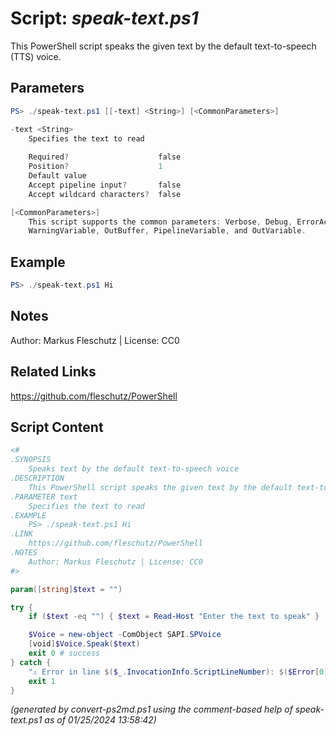 Script: *speak-text.ps1*
========================

This PowerShell script speaks the given text by the default text-to-speech (TTS) voice.

Parameters
----------
```powershell
PS> ./speak-text.ps1 [[-text] <String>] [<CommonParameters>]

-text <String>
    Specifies the text to read
    
    Required?                    false
    Position?                    1
    Default value                
    Accept pipeline input?       false
    Accept wildcard characters?  false

[<CommonParameters>]
    This script supports the common parameters: Verbose, Debug, ErrorAction, ErrorVariable, WarningAction, 
    WarningVariable, OutBuffer, PipelineVariable, and OutVariable.
```

Example
-------
```powershell
PS> ./speak-text.ps1 Hi

```

Notes
-----
Author: Markus Fleschutz | License: CC0

Related Links
-------------
https://github.com/fleschutz/PowerShell

Script Content
--------------
```powershell
<#
.SYNOPSIS
	Speaks text by the default text-to-speech voice
.DESCRIPTION
	This PowerShell script speaks the given text by the default text-to-speech (TTS) voice.
.PARAMETER text
	Specifies the text to read
.EXAMPLE
	PS> ./speak-text.ps1 Hi
.LINK
	https://github.com/fleschutz/PowerShell
.NOTES
	Author: Markus Fleschutz | License: CC0
#>

param([string]$text = "")

try {
	if ($text -eq "") { $text = Read-Host "Enter the text to speak" }

	$Voice = new-object -ComObject SAPI.SPVoice
	[void]$Voice.Speak($text)
	exit 0 # success
} catch {
	"⚠️ Error in line $($_.InvocationInfo.ScriptLineNumber): $($Error[0])"
	exit 1
}
```

*(generated by convert-ps2md.ps1 using the comment-based help of speak-text.ps1 as of 01/25/2024 13:58:42)*
